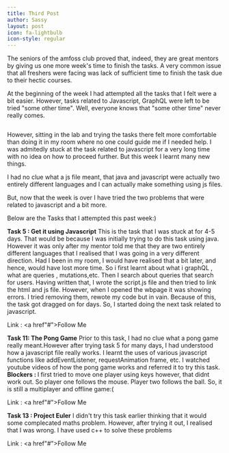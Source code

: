 ```yaml
---
title: Third Post
author: Sassy
layout: post
icon: fa-lightbulb
icon-style: regular
---
```

The seniors of the amfoss club proved that, indeed, they are great mentors by giving us one more week's time to finish the tasks. A very common issue that all freshers were facing was lack of sufficient time to finish the task due to their hectic courses.

At the beginning of the week I had attempted all the tasks that I felt were a bit easier. However, tasks related to Javascript, GraphQL were left to be tried "some other time". Well, everyone knows that "some other time" never really comes.

<span class="image left"><img src="{{ 'assets/images/pic03.jpg' | relative_url }}" alt="" /></span>

However, sitting in the lab and trying the tasks there felt more comfortable than doing it in my room where no one could guide me if I needed help. I was admitedly stuck at the task related to javascript for a very long time with no idea on how to proceed further. But this week I learnt many new things.

I had no clue what a js file meant, that java and javascript were actually two entirely different languages and I can actually make something using js files.

But, now that the week is over I have tried the two problems that were related to javascript and a bit more.

Below are the Tasks that I attempted this past week:)

<b>Task 5 : Get it using Javascript</b>
This is the task that I was stuck at for 4-5 days. That would be because I was initially trying to do this task using java. However it was only after my mentor told me that they are two entirely different languages that I realised that I was going in a very different direction. Had I been in my room, I would have realised that a bit later, and hence, would have lost more time. So i first learnt about what i graphQL , what are queries , mutations,etc. Then I search about queries that search for users. Having written that, I wrote the script.js file and then tried to link the html and js file. However, when I opened the wbpage it was showing errors. I tried removing them, rewote my code but in vain. Because of this, the task got dragged on for days. So, I started doing the next task related to javascript.

Link : <a href"#">Follow Me</a>

<b>Task 11: The Pong Game</b>
Prior to this task, I had no clue what a pong game really meant.However after trying task 5 for many days, I had understood how a javascript file really works. I learnt the uses of various javascript functions like addEventListener, requestAnimation frame, etc. I watched youtube videos of how the pong game works and referred it to try this task.
<b>Blockers : </b> I first tried to move one player using keys however, that didnt work out. So player one follows the mouse. Player two follows the ball. So, it is still a multiplayer and offline game:(

Link : <a href"#">Follow Me</a>

<b>Task 13 : Project Euler</b>
I didn't try this task earlier thinking that it would some complecated maths problem. However, after trying it out, I realised that I was wrong. I have used c++ to solve these problems

Link : <a href"#">Follow Me</a>
